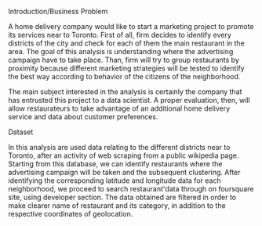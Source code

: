 Introduction/Business Problem

A home delivery company would like to start a marketing project to promote its services near to Toronto. First of all, firm decides to identify every districts of the city and check for each of them the main restaurant in the area. The goal of this analysis is understanding where the advertising campaign have to take place. Than,  firm will try to group restaurants by proximity because different marketing strategies will be tested to identify the best way according to behavior of the citizens of the neighborhood.

The main subject interested in the analysis is certainly the company that has entrusted this project to a data scientist. A proper evaluation, then, will allow restaurateurs to take advantage of an additional home delivery service and data about customer preferences.

Dataset

In this analysis are used data relating to the different districts near to Toronto, after an activity of web scraping from a public wikipedia page. Starting from this database, we can identify restaurants where the advertising campaign will be taken and the subsequent clustering.
After identifying the corresponding latitude and longitude data for each neighborhood, we proceed to search restaurant'data through on foursquare site, using developer section.
The data obtained are filtered  in order to make clearer name of restaurant and its category, in addition to the respective coordinates of geolocation.
